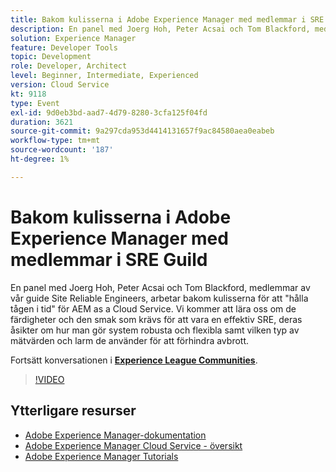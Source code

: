 ```yaml
---
title: Bakom kulisserna i Adobe Experience Manager med medlemmar i SRE Guild
description: En panel med Joerg Hoh, Peter Acsai och Tom Blackford, medlemmar av vår guide Site Reliable Engineers, arbetar bakom kulisserna för att "hålla tågen i tid" för AEM as a Cloud Service. Vi kommer att lära oss om de färdigheter och den smak som krävs för att vara en effektiv SRE, deras åsikter om hur man gör system robusta och flexibla samt vilken typ av mätvärden och larm de använder för att förhindra avbrott.
solution: Experience Manager
feature: Developer Tools
topic: Development
role: Developer, Architect
level: Beginner, Intermediate, Experienced
version: Cloud Service
kt: 9118
type: Event
exl-id: 9d0eb3bd-aad7-4d79-8280-3cfa125f04fd
duration: 3621
source-git-commit: 9a297cda953d4414131657f9ac84580aea0eabeb
workflow-type: tm+mt
source-wordcount: '187'
ht-degree: 1%

---
```


# Bakom kulisserna i Adobe Experience Manager med medlemmar i SRE Guild

En panel med Joerg Hoh, Peter Acsai och Tom Blackford, medlemmar av vår guide Site Reliable Engineers, arbetar bakom kulisserna för att &quot;hålla tågen i tid&quot; för AEM as a Cloud Service. Vi kommer att lära oss om de färdigheter och den smak som krävs för att vara en effektiv SRE, deras åsikter om hur man gör system robusta och flexibla samt vilken typ av mätvärden och larm de använder för att förhindra avbrott.

Fortsätt konversationen i **[Experience League Communities](https://adobe.ly/2WoCVOU)**.

>[!VIDEO](https://video.tv.adobe.com/v/337527/?quality=12&learn=on&hidetitle=true)

## Ytterligare resurser

- [Adobe Experience Manager-dokumentation](https://experienceleague.adobe.com/docs/experience-manager-cloud-service.html)
- [Adobe Experience Manager Cloud Service - översikt](https://experienceleague.adobe.com/docs/experience-manager-cloud-service/overview/home.html)
- [Adobe Experience Manager Tutorials](https://experienceleague.adobe.com/docs/experience-manager-tutorials.html)

